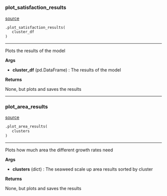 #


### plot_satisfaction_results
[source](https://github.com/allfed/Seaweed-Upscaling-Model/blob/master/src/plotter.py/#L10)
```python
.plot_satisfaction_results(
   cluster_df
)
```

---
Plots the results of the model

**Args**

* **cluster_df** (pd.DataFrame) : The results of the model


**Returns**

None, but plots and saves the results

----


### plot_area_results
[source](https://github.com/allfed/Seaweed-Upscaling-Model/blob/master/src/plotter.py/#L57)
```python
.plot_area_results(
   clusters
)
```

---
Plots how much area the different growth rates need

**Args**

* **clusters** (dict) : The seaweed scale up area results sorted by cluster


**Returns**

None, but plots and saves the results
